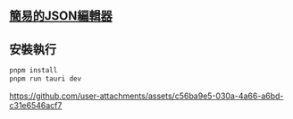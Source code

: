 ## [簡易的JSON編輯器](https://jsoneditoronline.org/)

## 安裝執行
```bash
pnpm install
pnpm run tauri dev
```

https://github.com/user-attachments/assets/c56ba9e5-030a-4a66-a6bd-c31e6546acf7
